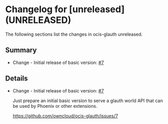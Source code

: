 # Changelog for [unreleased] (UNRELEASED)

The following sections list the changes in ocis-glauth unreleased.

## Summary

* Change - Initial release of basic version: [#7](https://github.com/owncloud/ocis-glauth/issues/7)

## Details

* Change - Initial release of basic version: [#7](https://github.com/owncloud/ocis-glauth/issues/7)

   Just prepare an initial basic version to serve a glauth world API that can be used by Phoenix or
   other extensions.

   https://github.com/owncloud/ocis-glauth/issues/7

